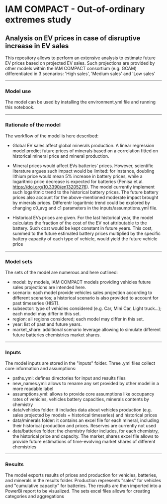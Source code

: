 # IAM COMPACT - Out-of-ordinary extremes study
## Analysis on EV prices in case of disruptive increase in EV sales

This repository allows to perform an extensive analysis to estimate future EV prices based on projected EV sales.
Such projections are provided by other models within the IAM COMPACT consortium (e.g. GCAM) differentiated in 3 scenarios:
'High sales', 'Medium sales' and 'Low sales'
  
  
- - -
### Model use
The model can be used by installing the environment.yml file and running this notebook.
   

- - -
### Rationale of the model
The workflow of the model is here described:

- Global EV sales affect global minerals production. A linear regression model predict future prices of minerals based on a correlation fitted on historical mineral price and mineral production.

- Mineral prices would affect EVs batteries' prices. However, scientific literature argues such impact would be limited: for instance, doubling lithium price would mean 5% increase in battery prices, while a logaritmic price decrease is expected for batteries (Penisa et al. https://doi.org/10.3390/en13205276). The model currently implement such logaritmic trend to the historical battery prices. The future battery prices also account for the above-mentioned moderate impact brought by minerals prices. Differentr logaritmic trend could be explored by changing c0_avg and c1 parameters in the inputs/assumptions.yml file.

- Historical EVs prices are given. For the last historical year, the model calculates the fraction of the cost of the EV not attributable to the battery. Such cost would be kept constant in future years. This cost, summed to the future estimated battery prices multiplied by the specific battery capacity of each type of vehicle, would yield the future vehicle price
  
  
- - -  
### Model sets
The sets of the model are numerous and here outlined:
- model: by models, IAM COMPACT models providing vehicles future sales projections are intended here.
- scenario: each model provide vehicles sales projection according to different scenarios; a historical scenario is also provided to account for past timeseries (HIST).
- subsector: type of vehicles considered (e.g. Car, Mini Car, Light truck...); each model may differ in this set.
- region: all regions considered; each model may differ in this set.
- year: list of past and future years.
- market_share: additional scenario leverage allowing to simulate different future batteries chemistries market shares.
  
  
- - -  
### Inputs
The model inputs are stored in the "inputs" folder.
Three .yml files collect core information and assumptions:
- paths.yml: defines directories for input and results files
- new_names.yml: allows to rename any set provided by other model in a more readable label
- assumptions.yml: allows to provide core assumptions like occupancy rates of vehicles, vehicles battery capacities, minerals contents by chemistry
- data/vehicles folder: it includes data about vehicles production (e.g. sales projected by models + historical timeseries) and historical prices
- data/minerals folder: it contains an excel file for each mineral, including their historical production and prices. Reserves are currently not used
- data/batteries folder: the chemistry folder includes, for each chemistry, the historical price and capacity. The market_shares excel file allows to provide future estimations of time-evolving market shares of different chemistries
  
  
- - -    
### Results
The model exports results of prices and production for vehicles, batteries, and minerals in the results folder. Production represents "sales" for vehicles and "cumulative capacity" for batteries. The results are then imported into a PowerBi report to be visualized. The sets excel files allows for creating categories and aggregations